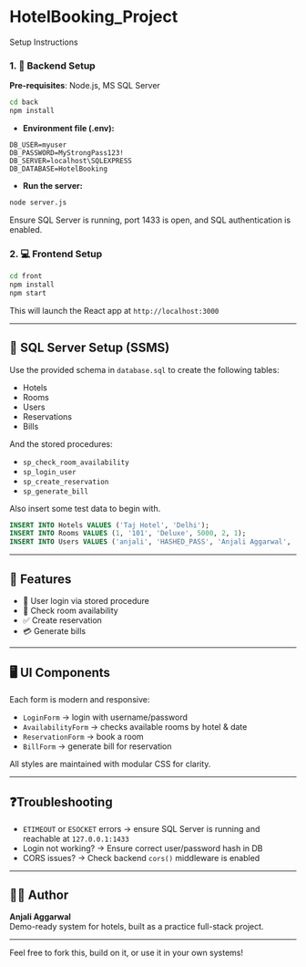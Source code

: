 # HotelBooking_Project
Setup Instructions

### 1. 🧱 Backend Setup

**Pre-requisites**: Node.js, MS SQL Server

```bash
cd back
npm install
```

- **Environment file (.env):**

```
DB_USER=myuser
DB_PASSWORD=MyStrongPass123!
DB_SERVER=localhost\SQLEXPRESS
DB_DATABASE=HotelBooking
```

- **Run the server:**

```bash
node server.js
```

Ensure SQL Server is running, port 1433 is open, and SQL authentication is enabled.

### 2. 💻 Frontend Setup

```bash
cd front
npm install
npm start
```

This will launch the React app at `http://localhost:3000`

---

## 🧠 SQL Server Setup (SSMS)

Use the provided schema in `database.sql` to create the following tables:

- Hotels
- Rooms
- Users
- Reservations
- Bills

And the stored procedures:
- `sp_check_room_availability`
- `sp_login_user`
- `sp_create_reservation`
- `sp_generate_bill`

Also insert some test data to begin with.

```sql
INSERT INTO Hotels VALUES ('Taj Hotel', 'Delhi');
INSERT INTO Rooms VALUES (1, '101', 'Deluxe', 5000, 2, 1);
INSERT INTO Users VALUES ('anjali', 'HASHED_PASS', 'Anjali Aggarwal', 'anjali@email.com');
```

---

## 🔑 Features

- 🔐 User login via stored procedure
- 📅 Check room availability
- ✅ Create reservation
- 💳 Generate bills

---

## 🖥️ UI Components

Each form is modern and responsive:
- `LoginForm` → login with username/password
- `AvailabilityForm` → checks available rooms by hotel & date
- `ReservationForm` → book a room
- `BillForm` → generate bill for reservation

All styles are maintained with modular CSS for clarity.

---

## ❓Troubleshooting

- `ETIMEOUT` or `ESOCKET` errors → ensure SQL Server is running and reachable at `127.0.0.1:1433`
- Login not working? → Ensure correct user/password hash in DB
- CORS issues? → Check backend `cors()` middleware is enabled

---

## 🙋‍♀️ Author

**Anjali Aggarwal**  
Demo-ready system for hotels, built as a practice full-stack project.

---

Feel free to fork this, build on it, or use it in your own systems!

